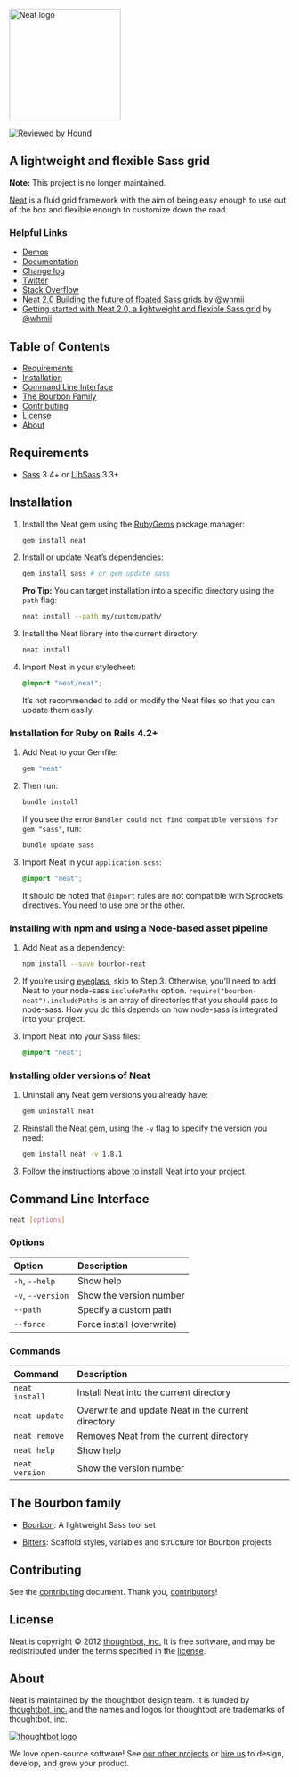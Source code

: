 [<img src="http://images.thoughtbot.com/bourbon/neat-logo-v2.svg" width="200" alt="Neat logo">][Neat]

[![Reviewed by Hound](https://img.shields.io/badge/Reviewed_by-Hound-8E64B0.svg)](https://houndci.com)

## A lightweight and flexible Sass grid

**Note:** This project is no longer maintained.

[Neat] is a fluid grid framework with the aim of being easy enough to
use out of the box and flexible enough to customize down the road.

  [Neat]: https://neat.bourbon.io/

### Helpful Links

- [Demos](https://neat.bourbon.io/examples/)
- [Documentation](https://neat.bourbon.io/docs/latest/)
- [Change log](CHANGELOG.md)
- [Twitter](https://twitter.com/bourbonsass)
- [Stack Overflow](https://stackoverflow.com/questions/tagged/neat)
- [Neat 2.0 Building the future of floated Sass grids](https://robots.thoughtbot.com/building-the-future-of-floated-css-grids) by [@whmii](http://social.mcmahan.me)
- [Getting started with Neat 2.0, a lightweight and flexible Sass grid](https://robots.thoughtbot.com/the-release-of-neat-2-0-a-lightweight-and-flexible-sass-grid) by [@whmii](http://social.mcmahan.me)

## Table of Contents

- [Requirements](#requirements)
- [Installation](#installation)
- [Command Line Interface](#command-line-interface)
- [The Bourbon Family](#the-bourbon-family)
- [Contributing](#contributing)
- [License](#license)
- [About](#about)

## Requirements

- [Sass] 3.4+ or [LibSass] 3.3+

  [Sass]: https://github.com/sass/sass
  [LibSass]: https://github.com/sass/libsass

## Installation

1. Install the Neat gem using the [RubyGems] package manager:

   ```bash
   gem install neat
   ```

1. Install or update Neat’s dependencies:

   ```bash
   gem install sass # or gem update sass
   ```

   **Pro Tip:** You can target installation into a specific directory using the
   `path` flag:

   ```bash
   neat install --path my/custom/path/
   ```

1. Install the Neat library into the current directory:

   ```bash
   neat install
   ```

1. Import Neat in your stylesheet:

   ```scss
   @import "neat/neat";
   ```

   It’s not recommended to add or modify the Neat files so that you can update
   them easily.

[RubyGems]: https://rubygems.org

### Installation for Ruby on Rails 4.2+

1. Add Neat to your Gemfile:

   ```ruby
   gem "neat"
   ```

1. Then run:

   ```bash
   bundle install
   ```

   If you see the error `Bundler could not find compatible versions for gem
   "sass"`, run:

   ```bash
   bundle update sass
   ```

1. Import Neat in your `application.scss`:

   ```scss
   @import "neat";
   ```

   It should be noted that `@import` rules are not compatible with Sprockets
   directives. You need to use one or the other.

### Installing with npm and using a Node-based asset pipeline

1. Add Neat as a dependency:

   ```bash
   npm install --save bourbon-neat
   ```

1. If you’re using [eyeglass], skip to Step 3. Otherwise, you’ll need to add
   Neat to your node-sass `includePaths` option.
   `require("bourbon-neat").includePaths` is an array of directories that you
   should pass to node-sass. How you do this depends on how node-sass is
   integrated into your project.

1. Import Neat into your Sass files:

   ```scss
   @import "neat";
   ```

[eyeglass]: http://eyeglass.rocks

### Installing older versions of Neat

1. Uninstall any Neat gem versions you already have:

   ```bash
   gem uninstall neat
   ```

1. Reinstall the Neat gem, using the `-v` flag to specify the version you need:

   ```bash
   gem install neat -v 1.8.1
   ```

1. Follow the [instructions above](#installation) to install Neat into your
   project.

## Command Line Interface

```bash
neat [options]
```

### Options

| Option            | Description               |
| :---------------- | :------------------------ |
| `-h`, `--help`    | Show help                 |
| `-v`, `--version` | Show the version number   |
| `--path`          | Specify a custom path     |
| `--force`         | Force install (overwrite) |

### Commands

| Command        | Description                                        |
| :------------- | :------------------------------------------------- |
| `neat install` | Install Neat into the current directory            |
| `neat update`  | Overwrite and update Neat in the current directory |
| `neat remove`  | Removes Neat from the current directory            |
| `neat help`    | Show help                                          |
| `neat version` | Show the version number                            |

## The Bourbon family

- [Bourbon]: A lightweight Sass tool set
- [Bitters]: Scaffold styles, variables and structure for Bourbon projects

  [Bourbon]: https://github.com/thoughtbot/bourbon
  [Bitters]: https://github.com/thoughtbot/bitters

## Contributing

See the [contributing] document. Thank you, [contributors]!

  [contributing]: CONTRIBUTING.md
  [contributors]: https://github.com/thoughtbot/neat/graphs/contributors

## License

Neat is copyright © 2012 [thoughtbot, inc.][thoughtbot] It is free software, and
may be redistributed under the terms specified in the [license].

  [license]: LICENSE.md

## About

Neat is maintained by the thoughtbot design team. It is funded by
[thoughtbot, inc.][thoughtbot] and the names and logos for thoughtbot are
trademarks of thoughtbot, inc.

[![thoughtbot logo](https://presskit.thoughtbot.com/images/thoughtbot-logo-for-readmes.svg)][thoughtbot]

We love open-source software! See [our other projects][community] or
[hire us][hire] to design, develop, and grow your product.

  [thoughtbot]: https://thoughtbot.com?utm_source=github
  [community]: https://thoughtbot.com/community?utm_source=github
  [hire]: https://thoughtbot.com/hire-us?utm_source=github
